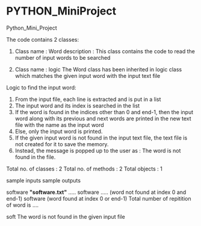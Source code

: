 # PYTHON_MiniProject
Python_Mini_Project

The code contains 2 classes:
1. Class name  :  Word
   description : This class contains the code to read the number of input words to be searched

2. Class name  :  logic 
                  The Word class has been inherited in logic class which matches the given input word with the input text file
       
Logic to find the input word:

1. From the input file, each line is extracted and is put in a list
2. The input word and its index is searched in the list
3. If the word is found in the indices other than 0 and end-1, then the input word along with its previous and 
   next words are printed in the new text file with the name as the input word
4. Else, only the input word is printed.
5. If the given input word is not found in the input text file, the text file is not created for it to save the memory. 
6. Instead, the message is popped up to the user as : The word is not found in the file. 

Total no. of classes : 2
Total no. of methods : 2
Total objects        : 1

sample inputs         sample outputs

software              **"software.txt"**
                      ..... software .....  (word not found at index 0 and end-1)
                      software              (word found at index 0 or end-1)
                      Total number of repitition of word is ....
                      
soft                  The word is not found in the given input file
                      
                      
